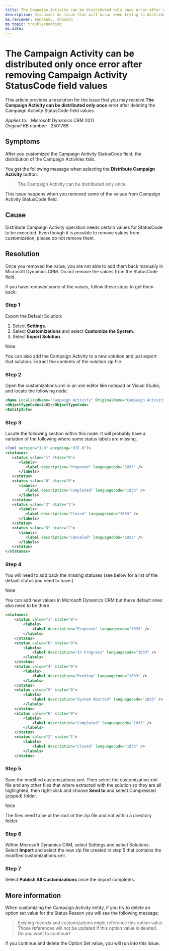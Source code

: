 ```yaml
---
title: The Campaign Activity can be distributed only once error after deleting Campaign Activity StatusCode field values
description: Discusses an issue that will occur when trying to distribute a campaign activity, if the StatusCode field has values that are deleted. Provides a resolution.
ms.reviewer: kenakamu, chanson
ms.topic: troubleshooting
ms.date: 
---
```

# The Campaign Activity can be distributed only once error after removing Campaign Activity StatusCode field values

This article provides a resolution for the issue that you may receive **The Campaign Activity can be distributed only once** error after deleting the Campaign Activity StatusCode field values.

_Applies to:_ &nbsp; Microsoft Dynamics CRM 2011  
_Original KB number:_ &nbsp; 2501788

## Symptoms

After you customized the Campaign Activity StatusCode field, the distribution of the Campaign Activities fails.

You get the following message when selecting the **Distribute Campaign Activity** button:

> The Campaign Activity can be distributed only once.

This issue happens when you removed some of the values from Campaign Activity StatusCode field.

## Cause

Distribute Campaign Activity operation needs certain values for StatusCode to be executed. Even though it is possible to remove values from customization, please do not remove them.

## Resolution

Once you removed the value, you are not able to add them back manually in Microsoft Dynamics CRM. Do not remove the values from the StatusCode field.

If you have removed some of the values, follow these steps to get them back:

### Step 1

Export the Default Solution:

1. Select **Settings**.
2. Select **Customizations** and select **Customize the System**.
3. Select **Export Solution**.

> [!NOTE]
> You can also add the Campaign Activity to a new solution and just export that solution. Extract the contents of the solution zip file.

### Step 2

Open the customizations.xml in an xml editor like notepad or Visual Studio, and locate the following node:

```xml
<Name LocalizedName="Campaign Activity" OriginalName="Campaign Activity">CampaignActivity</Name>
<ObjectTypeCode>4402</ObjectTypeCode>
<EntityInfo>
```

### Step 3

Locate the following section within this node. It will probably have a variation of the following where some status labels are missing.

```xml
<?xml version="1.0" encoding="UTF-8"?>
<statuses>
   <status value="1" state="0">
      <labels>
         <label description="Proposed" languagecode="1033" />
      </labels>
   </status>
   <status value="6" state="0">
      <labels>
         <label description="Completed" languagecode="1033" />
      </labels>
   </status>
   <status value="2" state="1">
      <labels>
         <label description="Closed" languagecode="1033" />
      </labels>
   </status>
   <status value="3" state="2">
      <labels>
         <label description="Canceled" languagecode="1033" />
      </labels>
   </status>
</statuses>
```

### Step 4

You will need to add back the missing statuses (see below for a list of the default status you need to have.)

> [!NOTE]
> You can add new values in Microsoft Dynamics CRM but these default ones also need to be there.

```xml
<statuses>
    <status value="1" state="0">
        <labels>
            <label description="Proposed" languagecode="1033" />
        </labels>
    </status>
    <status value="0" state="0">
        <labels>
            <label description="In Progress" languagecode="1033" />
        </labels>
    </status>
    <status value="4" state="0">
        <labels>
            <label description="Pending" languagecode="1033" />
        </labels>
    </status>
    <status value="5" state="0">
        <labels>
            <label description="System Aborted" languagecode="1033" />
        </labels>
    </status>
    <status value="6" state="0">
        <labels>
            <label description="Completed" languagecode="1033" />
        </labels>
    </status>
    <status value="2" state="1">
        <labels>
            <label description="Closed" languagecode="1033" />
        </labels>
    </status>
```

### Step 5

Save the modified customizations.xml. Then select the customization.xml file and any other files that where extracted with the solution so they are all highlighted, then right-click and choose **Send to** and select Compressed (zipped) folder.

> [!NOTE]
> The files need to be at the root of the zip file and not within a directory folder.

### Step 6

Within Microsoft Dynamics CRM, select Settings and select Solutions. Select **Import** and select the new zip file created in step 5 that contains the modified customizations.xml.

### Step 7

Select **Publish All Customizations** once the import completes.

## More information

When customizing the Campaign Activity entity, if you try to delete an option set value for the Status Reason you will see the following message:

> Existing records and customizations might reference this option value. Those references will not be updated if this option value is deleted. Do you want to continue?

If you continue and delete the Option Set value, you will run into this issue.
